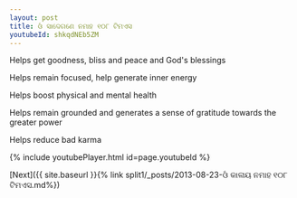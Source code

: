 ```yaml
---
layout: post
title: ଓଁ ସାଦେଗଣେ ନମାହ ୧୦୮ ଟିମଏସ
youtubeId: shkqdNEb5ZM
---
```

 
 
Helps get goodness, bliss and peace and God's blessings
 
Helps remain focused, help generate inner energy 
 
Helps boost physical and mental health 
 
Helps remain grounded and generates a sense of gratitude towards the greater power 
 
Helps reduce bad karma
 
 
 
 


{% include youtubePlayer.html id=page.youtubeId %}
 
[Next]({{ site.baseurl }}{% link  split1/_posts/2013-08-23-ଓଁ କାଳାୟ ନମାହ ୧୦୮ ଟିମଏସ.md%})
 
